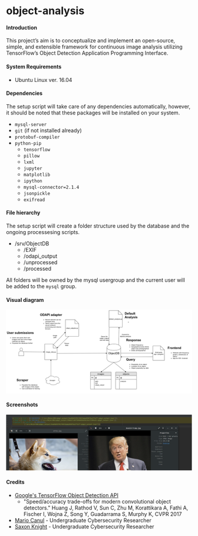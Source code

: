 # object-analysis
#### Introduction
This project’s aim is to conceptualize and implement an open-source, simple, and extensible framework for continuous image analysis utilizing TensorFlow’s Object Detection Application Programming Interface.
#### System Requirements
* Ubuntu Linux ver. 16.04
#### Dependencies
The setup script will take care of any dependencies automatically, however, it should be noted that these packages will be installed on your system.
* `mysql-server`
* `git` (if not installed already)
* `protobuf-compiler`
* `python-pip`
  * `tensorflow`
  * `pillow`
  * `lxml`
  * `jupyter`
  * `matplotlib`
  * `ipython`
  * `mysql-connector=2.1.4`
  * `jsonpickle`
  * `exifread`
#### File hierarchy
The setup script will create a folder structure used by the database and the ongoing processesing scripts.
* /srv/ObjectDB
  * /EXIF
  * /odapi_output
  * /unprocessed
  * /processed

All folders will be owned by the mysql usergroup and the current user will be added to the `mysql` group.
#### Visual diagram
![Project Schema](/Resources/diagram.png?raw=true)
#### Screenshots
![What's the difference](/Resources/screenshot1.png)
#### Credits
* [Google's TensorFlow Object Detection API](https://github.com/tensorflow/models/tree/master/object_detection)
  * "Speed/accuracy trade-offs for modern convolutional object detectors."
Huang J, Rathod V, Sun C, Zhu M, Korattikara A, Fathi A, Fischer I, Wojna Z,
Song Y, Guadarrama S, Murphy K, CVPR 2017
* [Mario Canul](mailto:mcanul@hawaii.edu) - Undergraduate Cybersecurity Researcher
* [Saxon Knight](mailto:knight7@hawaii.edu) - Undergraduate Cybersecurity Researcher
